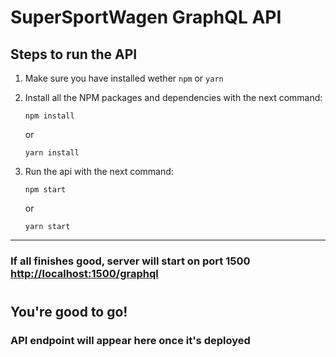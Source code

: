 # SuperSportWagen GraphQL API

## Steps to run the API

1.  Make sure you have installed wether `npm` or `yarn`
2.  Install all the NPM packages and dependencies with the next command:

    >

        npm install

    or

    >

        yarn install

3.  Run the api with the next command:

    >

        npm start

    or

    >

        yarn start

---

### If all finishes good, server will start on port 1500 [http://localhost:1500/graphql](http://localhost:1500/graphql)

#

## You're good to go!

### API endpoint will appear here once it's deployed
